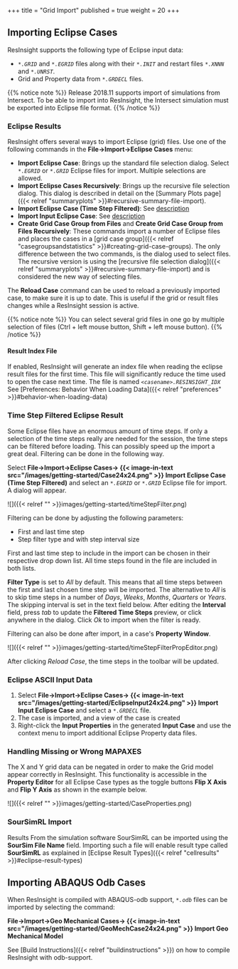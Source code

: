 +++
title = "Grid Import"
published = true
weight = 20
+++

## Importing Eclipse Cases 
ResInsight supports the following type of Eclipse input data:

- _`*.GRID`_ and _`*.EGRID`_ files along with their _`*.INIT`_ and restart files _`*.XNNN`_ and _`*.UNRST`_. 
- Grid and Property data from  _`*.GRDECL`_ files.

{{% notice note %}}
Release 2018.11 supports import of simulations from Intersect. To be able to import into ResInsight, the Intersect simulation must be exported into Eclipse file format.
{{% /notice %}}

### Eclipse Results
ResInsight offers several ways to import Eclipse (grid) files. Use one of the following commands in the **File->Import->Eclipse Cases** menu:

- **Import Eclipse Case**: Brings up the standard file selection dialog. Select _`*.EGRID`_ or _`*.GRID`_ Eclipse files for import. Multiple selections are allowed.
- **Import Eclipse Cases Recursively**: Brings up the recursive file selection dialog. This dialog is described in detail on the [Summary Plots page]({{< relref "summaryplots" >}}#recursive-summary-file-import).
- **Import Eclipse Case (Time Step Filtered)**: See [description](#time-step-filtered-eclipse-result)
- **Import Input Eclipse Case**: See [description](#eclipse-ascii-input-data)
- **Create Grid Case Group from Files** and **Create Grid Case Group from Files Recursively**: These commands import a number of Eclipse files and places the cases in a [grid case group]({{< relref "casegroupsandstatistics" >}}#creating-grid-case-groups). The only difference between the two commands, is the dialog used to select files. The recursive version is using the [recursive file selection dialog]({{< relref "summaryplots" >}}#recursive-summary-file-import) and is considered the new way of selecting files.

The **Reload Case** command can be used to reload a previously imported case, to make sure it is up to date. This is useful if the grid or result files changes while a ResInsight session is active.

{{% notice note %}}
You can select several grid files in one go by multiple selection of files (Ctrl + left mouse button, Shift + left mouse button). 
{{% /notice %}}

#### Result Index File

If enabled, ResInsight will generate an index file when reading the eclipse result files for the first time. This file will significantly reduce the time used to open the case next time. The file is named _`<casename>.RESINSIGHT_IDX`_
See [Preferences: Behavior When Loading Data]({{< relref "preferences" >}}#behavior-when-loading-data)

### Time Step Filtered Eclipse Result
Some Eclipse files have an enormous amount of time steps. If only a selection of the time steps really are needed for the session, the time steps can be filtered before loading. This can possibly speed up the import a great deal. Filtering can be done in the following way.

Select **File->Import->Eclipse Cases-> {{< image-in-text src="/images/getting-started/Case24x24.png" >}} Import Eclipse Case (Time Step Filtered)** and select an _`*.EGRID`_ or _`*.GRID`_ Eclipse file for import. A dialog will appear.

![]({{< relref "" >}}images/getting-started/timeStepFilter.png)

Filtering can be done by adjusting the following parameters:
* First and last time step
* Step filter type and with step interval size 

First and last time step to include in the import can be chosen in their respective drop down list. All time steps found in the file are included in both lists.

**Filter Type** is set to *All* by default. This means that all time steps between the first and last chosen time step will be imported. The alternative to *All* is to skip time steps in a number of *Days*, *Weeks*, *Months*, *Quarters* or *Years*. The skipping interval is set in the text field below. After editing the **Interval** field, press *tab* to update the **Filtered Time Steps** preview, or click anywhere in the dialog. Click *Ok* to import when the filter is ready.

Filtering can also be done after import, in a case's **Property Window**.

![]({{< relref "" >}}images/getting-started/timeStepFilterPropEditor.png)

After clicking *Reload Case*, the time steps in the toolbar will be updated.

### Eclipse ASCII Input Data
1. Select **File->Import->Eclipse Cases-> {{< image-in-text src="/images/getting-started/EclipseInput24x24.png" >}} Import Input Eclipse Case** and select a _`*.GRDECL`_ file.
2. The case is imported, and a view of the case is created
3. Right-click the **Input Properties** in the generated **Input Case** and use the context menu to import additional Eclipse Property data files.

### Handling Missing or Wrong MAPAXES

The X and Y grid data can be negated in order to make the Grid model appear correctly in ResInsight. This functionality is accessible in the **Property Editor** for all Eclipse Case types as the toggle buttons **Flip X Axis** and **Flip Y Axis** as shown in the example below.
 
![]({{< relref "" >}}images/getting-started/CaseProperties.png)

### SourSimRL Import

Results From the simulation software SourSimRL can be imported using the **SourSim File Name** field. Importing such a file will enable result type called **SourSimRL** as explained in [Eclipse Result Types]({{< relref "cellresults" >}}#eclipse-result-types)   

## Importing ABAQUS Odb Cases
When ResInsight is compiled with ABAQUS-odb support, _`*.odb`_ files can be imported by selecting the command:

**File->Import->Geo Mechanical Cases-> {{< image-in-text src="/images/getting-started/GeoMechCase24x24.png" >}} Import Geo Mechanical Model** 

See [Build Instructions]({{< relref "buildinstructions" >}}) on how to compile ResInsight with odb-support.

